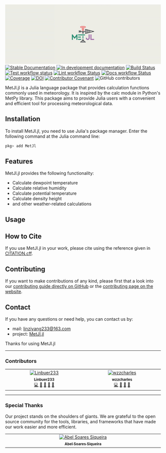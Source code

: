 ![MetJl.jl](/logo.png)
[![Stable Documentation](https://img.shields.io/badge/docs-stable-blue.svg)](https://linbuer233.github.io/MetJl.jl/stable)
[![In development documentation](https://img.shields.io/badge/docs-dev-blue.svg)](https://linbuer233.github.io/MetJl.jl/dev)
[![Build Status](https://github.com/linbuer233/MetJl.jl/workflows/Test/badge.svg)](https://github.com/linbuer233/MetJl.jl/actions)
[![Test workflow status](https://github.com/linbuer233/MetJl.jl/actions/workflows/Test.yml/badge.svg?branch=main)](https://github.com/linbuer233/MetJl.jl/actions/workflows/Test.yml?query=branch%3Amain)
[![Lint workflow Status](https://github.com/linbuer233/MetJl.jl/actions/workflows/Lint.yml/badge.svg?branch=main)](https://github.com/linbuer233/MetJl.jl/actions/workflows/Lint.yml?query=branch%3Amain)
[![Docs workflow Status](https://github.com/linbuer233/MetJl.jl/actions/workflows/Docs.yml/badge.svg?branch=main)](https://github.com/linbuer233/MetJl.jl/actions/workflows/Docs.yml?query=branch%3Amain)
[![Coverage](https://codecov.io/gh/linbuer233/MetJl.jl/branch/main/graph/badge.svg)](https://codecov.io/gh/linbuer233/MetJl.jl)
[![DOI](https://zenodo.org/badge/852891568.svg)](https://doi.org/10.5281/zenodo.13956120)
[![Contributor Covenant](https://img.shields.io/badge/Contributor%20Covenant-2.1-4baaaa.svg)](CODE_OF_CONDUCT.md)
![GitHub contributors](https://img.shields.io/github/contributors/linbuer233/MetJl.jl)

MetJl.jl is a Julia language package that provides calculation functions commonly used in meteorology. It is inspired by the calc module in Python's MetPy library. This package aims to provide Julia users with a convenient and efficient tool for processing meteorological data.

## Installation

To install MetJl.jl, you need to use Julia's package manager. Enter the following command at the Julia command line:

```julia
pkg> add MetJl
```

## Features

MetJl.jl provides the following functionality:

- Calculate dewpoint temperature
- Calculate relative humidity
- Calculate potential temperature
- Calculate density height
- and other weather-related calculations

## Usage

## How to Cite

If you use MetJl.jl in your work, please cite using the reference given in [CITATION.cff](https://github.com/linbuer233/MetJl.jl/blob/main/CITATION.cff).

## Contributing

If you want to make contributions of any kind, please first that a look into our [contributing guide directly on GitHub](docs/src/90-contributing.md) or the [contributing page on the website](https://linbuer233.github.io/MetJl.jl/dev/90-contributing/).

## Contact

If you have any questions or need help, you can contact us by:

- mail: <linziyang233@163.com>
- project: [MetJl.jl](https://github.com/linbuer233/MetJl.jl)

Thanks for using MetJl.jl

---

### Contributors

<!-- ALL-CONTRIBUTORS-LIST:START - Do not remove or modify this section -->
<!-- prettier-ignore-start -->
<!-- markdownlint-disable -->
<table>
    <tbody>
        <tr>
            <td align="center" valign="top" width="14.28%">
                <a href="http://linbuer233.github.io">
                    <img src="https://avatars.githubusercontent.com/u/94788509?v=4?s=100" width="100px;"
                        alt="Linbuer233" />
                    <br />
                    <sub>
                        <b>Linbuer233</b>
                    </sub>
                </a>
                <br />
                <a href="#code-linbuer233" title="Code">💻</a>
                <a href="#projectManagement-linbuer233" title="Project Management">📆</a>
                <a href="#doc-linbuer233" title="Documentation">📖</a>
                <a href="#maintenance-linbuer233" title="Maintenance">🚧</a>
                <a href="#review-linbuer233" title="Reviewed Pull Requests">👀</a>
            </td>
            <td align="center" valign="top" width="14.28%">
                <a href="https://github.com/wzzcharles">
                    <img src="https://avatars.githubusercontent.com/u/102020995?v=4?s=100" width="100px;"
                        alt="wzzcharles" />
                    <br />
                    <sub>
                        <b>wzzcharles</b>
                    </sub>
                </a>
                <br />
                <a href="#code-wzzcharles" title="Code">💻</a>
                <a href="#doc-wzzcharles" title="Documentation">📖</a>
                <a href="#review-wzzcharles" title="Reviewed Pull Requests">👀</a>
                <a href="#ideas-wzzcharles" title="Ideas, Planning, & Feedback">🤔</a>
            </td>
        </tr>
    </tbody>
</table>
<!-- markdownlint-restore -->
<!-- prettier-ignore-end -->

<!-- ALL-CONTRIBUTORS-LIST:END -->

---

### Special Thanks

Our project stands on the shoulders of giants. We are grateful to the open source community for the tools, libraries, and frameworks that have made our work easier and more efficient.

<table>
    <tbody>
        <tr>
            <td align="center" valign="top" width="14.28%">
                <a href="https://abelsiqueira.com">
                    <img src="https://avatars.githubusercontent.com/u/1068752?v=4?s=100" width="100px;"
                        alt="Abel Soares Siqueira" />
                    <br />
                    <sub><b>Abel Soares Siqueira</b>
                    </sub>
                </a>
            </td>
        </tr>
    </tbody>
</table>
